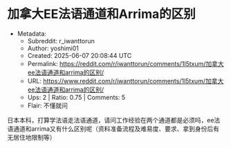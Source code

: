 # 加拿大EE法语通道和Arrima的区别

- Metadata:
  - Subreddit: r_iwanttorun
  - Author: yoshimi01
  - Created: 2025-06-07 20:08:44 UTC
  - Permalink: https://reddit.com/r/iwanttorun/comments/1l5txum/加拿大ee法语通道和arrima的区别/
  - URL: https://www.reddit.com/r/iwanttorun/comments/1l5txum/加拿大ee法语通道和arrima的区别/
  - Ups: 2 | Ratio: 0.75 | Comments: 5
  - Flair: 不懂就问


日本本科，打算学法语走法语通道，请问工作经验在两个通道都是必须吗，ee法语通道和arrima又有什么区别呢（资料准备流程及难易度、要求、拿到身份后有无居住地限制等）

